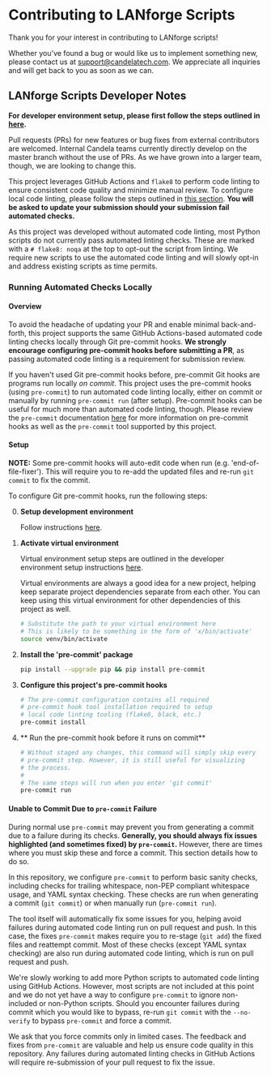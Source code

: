 # Contributing to LANforge Scripts

Thank you for your interest in contributing to LANforge scripts!

Whether you've found a bug or would like us to implement something new, please contact us at [support@candelatech.com](mailto:support@candelatech.com). We appreciate all inquiries and will get back to you as soon as we can.

## LANforge Scripts Developer Notes

**For developer environment setup, please first follow the steps outlined in [here](./py-scripts/README.md#cloning-from-git-repository-usage).**

Pull requests (PRs) for new features or bug fixes from external contributors are welcomed. Internal Candela teams currently directly develop on the master branch without the use of PRs. As we have grown into a larger team, though, we are looking to change this.

This project leverages GitHub Actions and `flake8` to perform code linting to ensure consistent code quality and minimize manual review. To configure local code linting, please follow the steps outlined in [this section](#local-code-linting). **You will be asked to update your submission should your submission fail automated checks.**

As this project was developed without automated code linting, most Python scripts do not currently pass automated linting checks. These are marked with a `# flake8: noqa` at the top to opt-out the script from linting. We require new scripts to use the automated code linting and will slowly opt-in and address existing scripts as time permits.

### Running Automated Checks Locally

#### Overview

To avoid the headache of updating your PR and enable minimal back-and-forth, this project supports the same GitHub Actions-based automated code linting checks locally through Git pre-commit hooks. **We strongly encourage configuring pre-commit hooks before submitting a PR**, as passing automated code linting is a requirement for submission review.

If you haven't used Git pre-commit hooks before, pre-commit Git hooks are programs run locally *on commit*. This project uses the pre-commit hooks (using `pre-commit`) to run automated code linting locally, either on commit or manually by running `pre-commit run` (after setup). Pre-commit hooks can be useful for much more than automated code linting, though. Please review the `pre-commit` documentation [here](https://pre-commit.com/) for more information on pre-commit hooks as well as the `pre-commit` tool supported by this project.

#### Setup

**NOTE:** Some pre-commit hooks will auto-edit code when run (e.g. 'end-of-file-fixer'). This will require you to re-add the updated files and re-run `git commit` to fix the commit.

To configure Git pre-commit hooks, run the following steps:

0. **Setup development environment**

    Follow instructions [here](./py-scripts/README.md#cloning-from-git-repository-usage).

1. **Activate virtual environment**

    Virtual environment setup steps are outlined in the developer environment setup instructions [here](./py-scripts/README.md#cloning-from-git-repository-usage).

    Virtual environments are always a good idea for a new project, helping keep separate project
    dependencies separate from each other. You can keep using this virtual environment for other dependencies of this project as well.

    ```Bash
    # Substitute the path to your virtual environment here
    # This is likely to be something in the form of 'x/bin/activate'
    source venv/bin/activate
    ```

2. **Install the 'pre-commit' package**
    ```Bash
    pip install --upgrade pip && pip install pre-commit
    ```

3. **Configure this project's pre-commit hooks**
    ```Bash
    # The pre-commit configuration contains all required
    # pre-commit hook tool installation required to setup
    # local code linting tooling (flake8, black, etc.)
    pre-commit install
    ```

4. ** Run the pre-commit hook before it runs on commit**
    ```Bash
    # Without staged any changes, this command will simply skip every
    # pre-commit step. However, it is still useful for visualizing
    # the process.
    #
    # The same steps will run when you enter 'git commit'
    pre-commit run
    ```

#### Unable to Commit Due to `pre-commit` Failure

During normal use `pre-commit` may prevent you from generating a commit due to a failure during its checks. **Generally, you should always fix issues highlighted (and sometimes fixed) by `pre-commit`.** However, there are times where you must skip these and force a commit. This section details how to do so.

In this repository, we configure `pre-commit` to perform basic sanity checks, including checks for trailing whitespace, non-PEP compliant whitespace usage, and YAML syntax checking. These checks are run when generating a commit (`git commit`) or when manually run (`pre-commit run`).

The tool itself will automatically fix some issues for you, helping avoid failures during automated code linting run on pull request and push. In this case, the fixes `pre-commit` makes require you to re-stage (`git add`) the fixed files and reattempt commit. Most of these checks (except YAML syntax checking) are also run during automated code linting, which is run on pull request and push.

We're slowly working to add more Python scripts to automated code linting using GitHub Actions. However, most scripts are not included at this point and we do not yet have a way to configure `pre-commit` to ignore non-included or non-Python scripts. Should you encounter failures during commit which you would like to bypass, re-run `git commit` with the `--no-verify` to bypass `pre-commit` and force a commit.

We ask that you force commits only in limited cases. The feedback and fixes from `pre-commit` are valuable and help us ensure code quality in this repository. Any failures during automated linting checks in GitHub Actions will require re-submission of your pull request to fix the issue.
